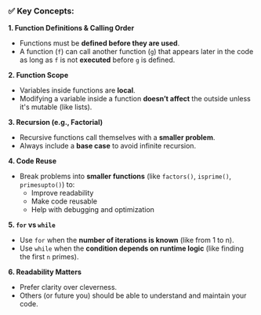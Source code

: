 ### ✅ Key Concepts:

**1. Function Definitions & Calling Order**
- Functions must be **defined before they are used**.
- A function (`f`) can call another function (`g`) that appears later in the code as long as `f` is not **executed** before `g` is defined.

**2. Function Scope**
- Variables inside functions are **local**.
- Modifying a variable inside a function **doesn’t affect** the outside unless it's mutable (like lists).

**3. Recursion (e.g., Factorial)**
- Recursive functions call themselves with a **smaller problem**.
- Always include a **base case** to avoid infinite recursion.

**4. Code Reuse**
- Break problems into **smaller functions** (like `factors()`, `isprime()`, `primesupto()`) to:
    - Improve readability
    - Make code reusable
    - Help with debugging and optimization

**5. `for` vs `while`**
- Use `for` when the **number of iterations is known** (like from 1 to n).
- Use `while` when the **condition depends on runtime logic** (like finding the first `n` primes).

**6. Readability Matters**
- Prefer clarity over cleverness.
- Others (or future you) should be able to understand and maintain your code.